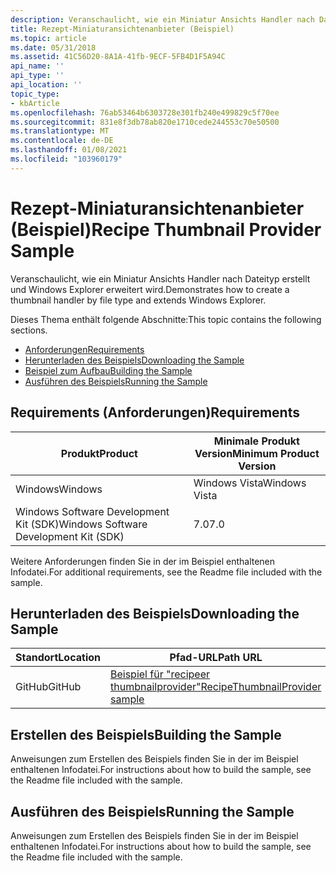 ```yaml
---
description: Veranschaulicht, wie ein Miniatur Ansichts Handler nach Dateityp erstellt und Windows Explorer erweitert wird.
title: Rezept-Miniaturansichtenanbieter (Beispiel)
ms.topic: article
ms.date: 05/31/2018
ms.assetid: 41C56D20-8A1A-41fb-9ECF-5FB4D1F5A94C
api_name: ''
api_type: ''
api_location: ''
topic_type:
- kbArticle
ms.openlocfilehash: 76ab53464b6303728e301fb240e499829c5f70ee
ms.sourcegitcommit: 831e8f3db78ab820e1710cede244553c70e50500
ms.translationtype: MT
ms.contentlocale: de-DE
ms.lasthandoff: 01/08/2021
ms.locfileid: "103960179"
---
```

# <a name="recipe-thumbnail-provider-sample"></a><span data-ttu-id="46e9d-103">Rezept-Miniaturansichtenanbieter (Beispiel)</span><span class="sxs-lookup"><span data-stu-id="46e9d-103">Recipe Thumbnail Provider Sample</span></span>

<span data-ttu-id="46e9d-104">Veranschaulicht, wie ein Miniatur Ansichts Handler nach Dateityp erstellt und Windows Explorer erweitert wird.</span><span class="sxs-lookup"><span data-stu-id="46e9d-104">Demonstrates how to create a thumbnail handler by file type and extends Windows Explorer.</span></span>

<span data-ttu-id="46e9d-105">Dieses Thema enthält folgende Abschnitte:</span><span class="sxs-lookup"><span data-stu-id="46e9d-105">This topic contains the following sections.</span></span>

-   [<span data-ttu-id="46e9d-106">Anforderungen</span><span class="sxs-lookup"><span data-stu-id="46e9d-106">Requirements</span></span>](#requirements)
-   [<span data-ttu-id="46e9d-107">Herunterladen des Beispiels</span><span class="sxs-lookup"><span data-stu-id="46e9d-107">Downloading the Sample</span></span>](#downloading-the-sample)
-   [<span data-ttu-id="46e9d-108">Beispiel zum Aufbau</span><span class="sxs-lookup"><span data-stu-id="46e9d-108">Building the Sample</span></span>](#building-the-sample)
-   [<span data-ttu-id="46e9d-109">Ausführen des Beispiels</span><span class="sxs-lookup"><span data-stu-id="46e9d-109">Running the Sample</span></span>](#running-the-sample)

## <a name="requirements"></a><span data-ttu-id="46e9d-110">Requirements (Anforderungen)</span><span class="sxs-lookup"><span data-stu-id="46e9d-110">Requirements</span></span>



| <span data-ttu-id="46e9d-111">Produkt</span><span class="sxs-lookup"><span data-stu-id="46e9d-111">Product</span></span>                                | <span data-ttu-id="46e9d-112">Minimale Produkt Version</span><span class="sxs-lookup"><span data-stu-id="46e9d-112">Minimum Product Version</span></span> |
|----------------------------------------|-------------------------|
| <span data-ttu-id="46e9d-113">Windows</span><span class="sxs-lookup"><span data-stu-id="46e9d-113">Windows</span></span>                                | <span data-ttu-id="46e9d-114">Windows Vista</span><span class="sxs-lookup"><span data-stu-id="46e9d-114">Windows Vista</span></span>           |
| <span data-ttu-id="46e9d-115">Windows Software Development Kit (SDK)</span><span class="sxs-lookup"><span data-stu-id="46e9d-115">Windows Software Development Kit (SDK)</span></span> | <span data-ttu-id="46e9d-116">7.0</span><span class="sxs-lookup"><span data-stu-id="46e9d-116">7.0</span></span>                     |



 

<span data-ttu-id="46e9d-117">Weitere Anforderungen finden Sie in der im Beispiel enthaltenen Infodatei.</span><span class="sxs-lookup"><span data-stu-id="46e9d-117">For additional requirements, see the Readme file included with the sample.</span></span>

## <a name="downloading-the-sample"></a><span data-ttu-id="46e9d-118">Herunterladen des Beispiels</span><span class="sxs-lookup"><span data-stu-id="46e9d-118">Downloading the Sample</span></span>

| <span data-ttu-id="46e9d-119">Standort</span><span class="sxs-lookup"><span data-stu-id="46e9d-119">Location</span></span>      | <span data-ttu-id="46e9d-120">Pfad-URL</span><span class="sxs-lookup"><span data-stu-id="46e9d-120">Path URL</span></span>                                                                                             |
|---------------|------------------------------------------------------------------------------------------------------|
| <span data-ttu-id="46e9d-121">GitHub</span><span class="sxs-lookup"><span data-stu-id="46e9d-121">GitHub</span></span>  | [<span data-ttu-id="46e9d-122">Beispiel für "recipeer thumbnailprovider"</span><span class="sxs-lookup"><span data-stu-id="46e9d-122">RecipeThumbnailProvider sample</span></span>](https://github.com/microsoft/Windows-classic-samples/tree/master/Samples/Win7Samples/winui/shell/appshellintegration/RecipeThumbnailProvider) |

## <a name="building-the-sample"></a><span data-ttu-id="46e9d-123">Erstellen des Beispiels</span><span class="sxs-lookup"><span data-stu-id="46e9d-123">Building the Sample</span></span>

<span data-ttu-id="46e9d-124">Anweisungen zum Erstellen des Beispiels finden Sie in der im Beispiel enthaltenen Infodatei.</span><span class="sxs-lookup"><span data-stu-id="46e9d-124">For instructions about how to build the sample, see the Readme file included with the sample.</span></span>

## <a name="running-the-sample"></a><span data-ttu-id="46e9d-125">Ausführen des Beispiels</span><span class="sxs-lookup"><span data-stu-id="46e9d-125">Running the Sample</span></span>

<span data-ttu-id="46e9d-126">Anweisungen zum Erstellen des Beispiels finden Sie in der im Beispiel enthaltenen Infodatei.</span><span class="sxs-lookup"><span data-stu-id="46e9d-126">For instructions about how to build the sample, see the Readme file included with the sample.</span></span>

 

 



